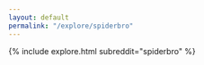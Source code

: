 ```yaml
---
layout: default
permalink: "/explore/spiderbro"
---
```


{% include explore.html subreddit="spiderbro" %}
